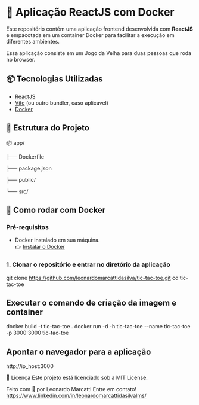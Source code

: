 # 🚀 Aplicação ReactJS com Docker

Este repositório contém uma aplicação frontend desenvolvida com **ReactJS** e empacotada em um container Docker para facilitar a execução em diferentes ambientes.

Essa aplicação consiste em um Jogo da Velha para duas pessoas que roda no browser.

## 📦 Tecnologias Utilizadas

- [ReactJS](https://reactjs.org/)
- [Vite](https://vitejs.dev/) (ou outro bundler, caso aplicável)
- [Docker](https://www.docker.com/)

## 📁 Estrutura do Projeto

<p>📦 app/</p>
   <p>├── Dockerfile</p>
   <p>├── package.json</p>
   <p>├── public/</p>
   <p>└── src/</p>

## 🐳 Como rodar com Docker

### Pré-requisitos

- Docker instalado em sua máquina.  
  👉 [Instalar o Docker](https://docs.docker.com/get-docker/)

### 1. Clonar o repositório e entrar no diretório da aplicação

git clone https://github.com/leonardomarcattidasilva/tic-tac-toe.git
cd tic-tac-toe

## Executar o comando de criação da imagem e container
docker build -t tic-tac-toe .
docker run -d -h tic-tac-toe --name tic-tac-toe -p 3000:3000 tic-tac-toe

## Apontar o navegador para a aplicação

http://ip_host:3000


📄 Licença
Este projeto está licenciado sob a MIT License.

Feito com 💙 por Leonardo Marcatti
Entre em contato! https://www.linkedin.com/in/leonardomarcattidasilvalms/